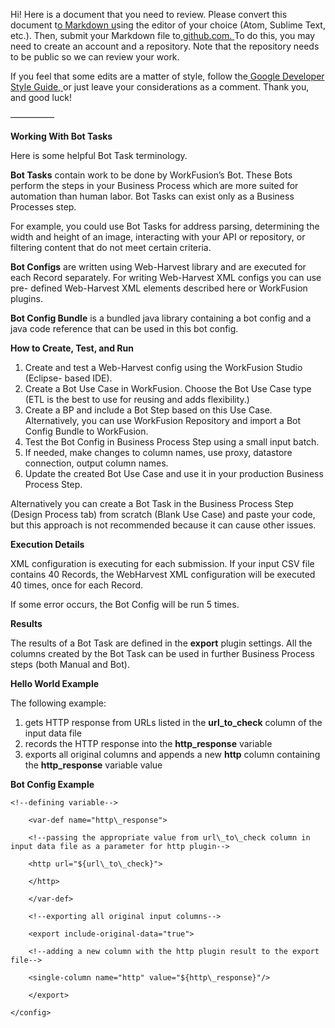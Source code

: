 Hi! Here is a document that you need to review. Please convert this document t[o Markdown u](https://github.com/adam-p/markdown-here/wiki/Markdown-Cheatsheet)sing the editor of your choice (Atom, Sublime Text, etc.). Then, submit your Markdown file to[ github.com. ](https://github.com/)To do this, you may need to create an account and a repository. Note that the repository needs to be public so we can review your work.  

If you feel that some edits are a matter of style, follow the[ Google Developer Style Guide, ](https://developers.google.com/style/)or just leave your considerations as a comment. Thank you, and good luck!  

—————  

**Working With Bot Tasks**

Here is some helpful Bot Task terminology.

**Bot Tasks** contain work to be done by WorkFusion’s Bot. These Bots perform the steps in your Business Process which are more suited for automation than human labor. Bot Tasks can exist only as a Business Processes step.  

For example, you could use Bot Tasks for address parsing, determining the width and height of an image, interacting with your API or repository, or filtering content that do not meet certain criteria.  

**Bot Configs** are written using Web-Harvest library and are executed for each Record separately. For writing Web-Harvest XML configs you can use pre- defined Web-Harvest XML elements described here or WorkFusion plugins.  

**Bot Config Bundle** is a bundled java library containing a bot config and a java code reference that can be used in this bot config.  

**How to Create, Test, and Run**  

1. Create and test a Web-Harvest config using the WorkFusion Studio (Eclipse- based IDE).  
1. Create a Bot Use Case in WorkFusion. Choose the Bot Use Case type (ETL is the best to use for reusing and adds flexibility.)  
3. Create a BP and include a Bot Step based on this Use Case. Alternatively, you can use WorkFusion Repository and import a Bot Config Bundle to WorkFusion.  
3. Test the Bot Config in Business Process Step using a small input batch.  
3. If needed, make changes to column names, use proxy, datastore connection, output column names.  
3. Update the created Bot Use Case and use it in your production Business Process Step.  

Alternatively you can create a Bot Task in the Business Process Step (Design Process tab) from scratch (Blank Use Case) and paste your code, but this approach is not recommended because it can  cause other issues.  

**Execution Details**  

XML configuration is executing for each submission. If your input CSV file contains 40 Records, the WebHarvest XML configuration will be executed 40 times, once for each Record.  

If some error occurs, the Bot Config will be run 5 times.  

**Results**  

The results of a Bot Task are defined in the **export** plugin settings. All the columns created by the Bot Task can be used in further Business Process steps (both Manual and Bot).  

**Hello World Example**  

The following example:  

1. gets HTTP response from URLs listed in the **url\_to\_check** column of the input data file
2. records the HTTP response into the **http\_response** variable  
2. exports all original columns and appends a new **http** column containing the **http\_response** variable value

**Bot Config Example**  

<?xml version="1.0" encoding="UTF-8"?>  

<config>  

```
<!--defining variable-->  

    <var-def name="http\_response">  

    <!--passing the appropriate value from url\_to\_check column in input data file as a parameter for http plugin-->  

    <http url="${url\_to\_check}">
    
    </http>     
    
    </var-def>  
  
    <!--exporting all original input columns-->  

    <export include-original-data="true">  

    <!--adding a new column with the http plugin result to the export file-->          
    
    <single-column name="http" value="${http\_response}"/>     
    
    </export>  

</config> 
